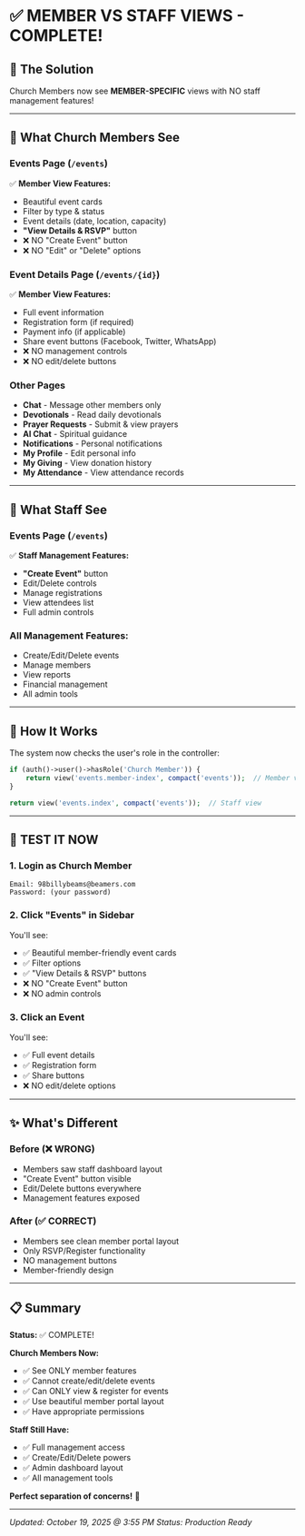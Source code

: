 # ✅ MEMBER VS STAFF VIEWS - COMPLETE!

## 🎯 **The Solution**

Church Members now see **MEMBER-SPECIFIC** views with NO staff management features!

---

## 👥 **What Church Members See**

### **Events Page (`/events`)**
✅ **Member View Features:**
- Beautiful event cards
- Filter by type & status
- Event details (date, location, capacity)
- **"View Details & RSVP"** button
- ❌ NO "Create Event" button
- ❌ NO "Edit" or "Delete" options

### **Event Details Page (`/events/{id}`)**
✅ **Member View Features:**
- Full event information
- Registration form (if required)
- Payment info (if applicable)
- Share event buttons (Facebook, Twitter, WhatsApp)
- ❌ NO management controls
- ❌ NO edit/delete buttons

### **Other Pages**
- **Chat** - Message other members only
- **Devotionals** - Read daily devotionals
- **Prayer Requests** - Submit & view prayers
- **AI Chat** - Spiritual guidance
- **Notifications** - Personal notifications
- **My Profile** - Edit personal info
- **My Giving** - View donation history
- **My Attendance** - View attendance records

---

## 👔 **What Staff See**

### **Events Page (`/events`)**
✅ **Staff Management Features:**
- **"Create Event"** button
- Edit/Delete controls
- Manage registrations
- View attendees list
- Full admin controls

### **All Management Features:**
- Create/Edit/Delete events
- Manage members
- View reports
- Financial management
- All admin tools

---

## 🔧 **How It Works**

The system now checks the user's role in the controller:

```php
if (auth()->user()->hasRole('Church Member')) {
    return view('events.member-index', compact('events'));  // Member view
}

return view('events.index', compact('events'));  // Staff view
```

---

## 🚀 **TEST IT NOW**

### **1. Login as Church Member**
```
Email: 98billybeams@beamers.com
Password: (your password)
```

### **2. Click "Events" in Sidebar**
You'll see:
- ✅ Beautiful member-friendly event cards
- ✅ Filter options
- ✅ "View Details & RSVP" buttons
- ❌ NO "Create Event" button
- ❌ NO admin controls

### **3. Click an Event**
You'll see:
- ✅ Full event details
- ✅ Registration form
- ✅ Share buttons
- ❌ NO edit/delete options

---

## ✨ **What's Different**

### **Before (❌ WRONG)**
- Members saw staff dashboard layout
- "Create Event" button visible
- Edit/Delete buttons everywhere
- Management features exposed

### **After (✅ CORRECT)**
- Members see clean member portal layout
- Only RSVP/Register functionality
- NO management buttons
- Member-friendly design

---

## 📋 **Summary**

**Status:** ✅ COMPLETE!

**Church Members Now:**
- ✅ See ONLY member features
- ✅ Cannot create/edit/delete events
- ✅ Can ONLY view & register for events
- ✅ Use beautiful member portal layout
- ✅ Have appropriate permissions

**Staff Still Have:**
- ✅ Full management access
- ✅ Create/Edit/Delete powers
- ✅ Admin dashboard layout
- ✅ All management tools

**Perfect separation of concerns!** 🎉

---

_Updated: October 19, 2025 @ 3:55 PM_
_Status: Production Ready_
